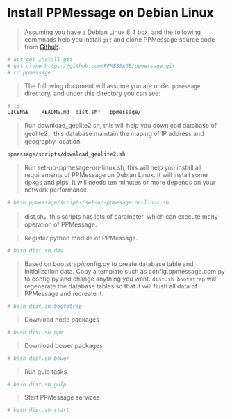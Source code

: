 # Install PPMessage on Debian Linux

> Assuming you have a Debian Linux 8.4 box, and the following commnads help you install `git` and clone PPMessage source code from [Github](https://github.com/PPMESSAGE/ppmessage).


```bash
# apt-get install git
# git clone https://github.com/PPMESSAGE/ppmessage.git
# cd ppmessage

```

> The following document will assume you are under `ppmessage` directory, and under this directory you can see:

```bash
# ls
LICENSE    README.md  dist.sh*   ppmessage/

```

> Run download_geolite2.sh, this will help you download database of geolite2，this database maintain the maping of IP address and geography location.


```bash
ppmessage/scripts/download_geolite2.sh
```

> Run set-up-ppmesage-on-linux.sh, this will help you install all requirements of PPMessage on Debian Linux. It will install some dpkgs and pips. It will needs ten minutes or more depends on your network performance.

```bash
# bash ppmessage/scripts/set-up-ppmesage-on-linux.sh

```

> dist.sh，this scripts has lots of parameter, which can execute many operation of PPMessage.

> Register python module of PPMessage.

```bash
# bash dist.sh dev
```

> Based on bootstrap/config.py to create database table and initialization data. Copy a template such as config.ppmessage.com.py to config.py and change anything you want. `dist.sh bootstrap` will regenerate the database tables so that it will flush all data of PPMessage and recreate it.

```bash
# bash dist.sh bootstrap
```

> Download node packages 

```bash
# bash dist.sh npm
```

> Download bower packages

```bash
# bash dist.sh bower
```

> Run gulp tasks

```bash
# bash dist.sh gulp
```

> Start PPMessage services

```bash
# bash dist.sh start
```
